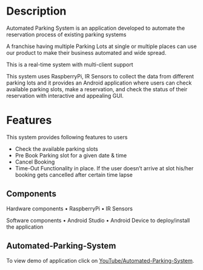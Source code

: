 # Description

Automated Parking System is an application developed to automate the reservation process of existing parking systems 

A franchise having multiple Parking Lots at single or multiple places can use our product to make their business automated and wide spread.

This is a real-time system with multi-client support

This system uses RaspberryPi, IR Sensors to collect the data from different parking lots and it provides an Android application where users can check available parking slots, make a reservation, and check the status of their reservation with interactive and appealing GUI.


# Features 

This system provides following features to users

-	Check the available parking slots
-	Pre Book Parking slot for a given date & time
-	Cancel Booking
-	Time-Out Functionality in place. If the user doesn’t arrive at slot his/her booking gets cancelled after certain time lapse


## Components

Hardware components
•	RaspberryPi
•	IR Sensors


Software components
•	Android Studio
•	Android Device to deploy/install the application

  
 ## Automated-Parking-System
 To view demo of application click on [YouTube/Automated-Parking-System](https://www.youtube.com/watch?v=jnc7pJVHnps&feature=youtu.be).
